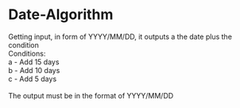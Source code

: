 # Date-Algorithm
Getting input, in form of YYYY/MM/DD, it outputs a the date plus the condition
\
Conditions:\
a - Add 15 days\
b - Add 10 days\
c - Add 5 days\
\
The output must be in the format of YYYY/MM/DD
